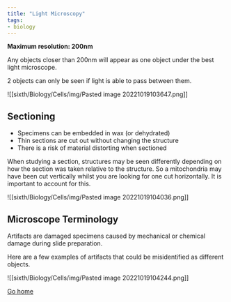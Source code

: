 ```yaml
---
title: "Light Microscopy"
tags:
- biology
---
```


**Maximum resolution: 200nm**

Any objects closer than 200nm will appear as one object under the best light microscope.

2 objects can only be seen if light is able to pass between them.

![[sixth/Biology/Cells/img/Pasted image 20221019103647.png]]

## Sectioning

- Specimens can be embedded in wax (or dehydrated)
- Thin sections are cut out without changing the structure
- There is a risk of material distorting when sectioned

When studying a section, structures may be seen differently depending on how the section was taken relative to the structure. So a mitochondria may have been cut vertically whilst you are looking for one cut horizontally. It is important to account for this.

![[sixth/Biology/Cells/img/Pasted image 20221019104036.png]]

## Microscope Terminology

Artifacts are damaged specimens caused by mechanical or chemical damage during slide preparation.

Here are a few examples of artifacts that could be misidentified as different objects.

![[sixth/Biology/Cells/img/Pasted image 20221019104244.png]]

[Go home](/)